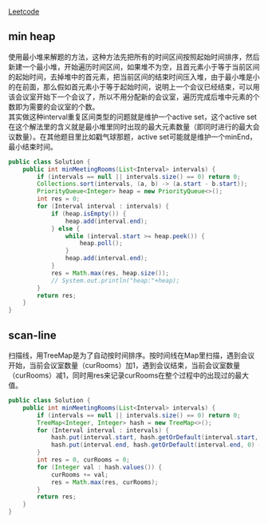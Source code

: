 [Leetcode](https://www.lintcode.com/problem/meeting-rooms-ii/description)

## min heap
使用最小堆来解题的方法，这种方法先把所有的时间区间按照起始时间排序，然后新建一个最小堆，开始遍历时间区间，如果堆不为空，且首元素小于等于当前区间的起始时间，去掉堆中的首元素，把当前区间的结束时间压入堆，由于最小堆是小的在前面，那么假如首元素小于等于起始时间，说明上一个会议已经结束，可以用该会议室开始下一个会议了，所以不用分配新的会议室，遍历完成后堆中元素的个数即为需要的会议室的个数。\
其实做这种interval重复区间类型的问题就是维护一个active set，这个active set在这个解法里的含义就是最小堆里同时出现的最大元素数量（即同时进行的最大会议数量）。在其他题目里比如戳气球那题，active set可能就是维护一个minEnd，最小结束时间。
```java
public class Solution {
    public int minMeetingRooms(List<Interval> intervals) {
        if (intervals == null || intervals.size() == 0) return 0;
        Collections.sort(intervals, (a, b) -> (a.start - b.start));
        PriorityQueue<Integer> heap = new PriorityQueue<>();
        int res = 0;
        for (Interval interval : intervals) {
            if (heap.isEmpty()) {
                heap.add(interval.end);
            } else {
                while (interval.start >= heap.peek()) {
                    heap.poll();
                }
                heap.add(interval.end);
            }
            res = Math.max(res, heap.size());
            // System.out.println("heap:"+heap);
        }
        return res;
    }
}
```

## scan-line
扫描线，用TreeMap是为了自动按时间排序。按时间线在Map里扫描，遇到会议开始，当前会议室数量（curRooms）加1，遇到会议结束，当前会议室数量（curRooms）减1，同时用res来记录curRooms在整个过程中的出现过的最大值。
```java
public class Solution {
    public int minMeetingRooms(List<Interval> intervals) {
        if (intervals == null || intervals.size() == 0) return 0;
        TreeMap<Integer, Integer> hash = new TreeMap<>();
        for (Interval interval : intervals) {
            hash.put(interval.start, hash.getOrDefault(interval.start, 0) + 1);
            hash.put(interval.end, hash.getOrDefault(interval.end, 0) - 1);
        }
        int res = 0, curRooms = 0;
        for (Integer val : hash.values()) {
            curRooms += val;
            res = Math.max(res, curRooms);
        }
        return res;
    }
}
```
